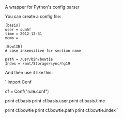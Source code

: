 A wrapper for Python's config parser


You can create a config file:

```
[basis]
user = sunhf
time = 2012-12-31
memo =

[BowtIE]
# case insensitive for section name

path = /usr/bin/bowtie
Index = /mnt/Storage/sync/hg19
```

And then use it like this:

`
import Conf

cf = Conf("rule.conf")

print cf.basis
print cf.basis.user
print cf.basis.time

print cf.bowtie
print cf.bowtie.path
print cf.bowtie.index
`
